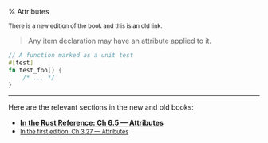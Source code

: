 % Attributes

<small>There is a new edition of the book and this is an old link.</small>

> Any item declaration may have an attribute applied to it.

```rust
// A function marked as a unit test
#[test]
fn test_foo() {
    /* ... */
}
```

---

Here are the relevant sections in the new and old books:

* **[In the Rust Reference: Ch 6.5 — Attributes][2]**
* <small>[In the first edition: Ch 3.27 — Attributes][1]</small>


[1]: https://doc.rust-lang.org/1.30.0/book/first-edition/attributes.html
[2]: https://doc.rust-lang.org/reference/attributes.html
